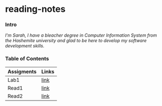 # reading-notes
### Intro
*I'm Sarah, I have a bleacher degree in Computer Information System from the Hashemite university and glad to be here to develop my software development skills.* 

### Table of Contents
| Assigments      | Links |
| ---------- | ---------- |
| Lab1    | [link](Lab1.md)  |
| Read1   | [link](read1.md)  |
| Read2   | [link](read2.md)  |


